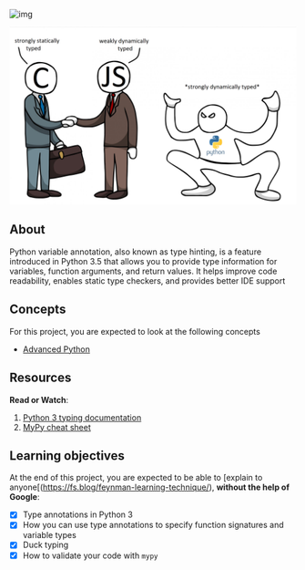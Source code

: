 ![img](https://assets.imaginablefutures.com/media/images/ALX_Logo.max-200x150.png)

![meme](../assets/strongly-dynamically-typed.png)

## About
Python variable annotation, also known as type hinting, is a feature introduced in Python 3.5 that allows you to provide type information for variables, function arguments, and return values. It helps improve code readability, enables static type checkers, and provides better IDE support

## Concepts
For this project, you are expected to look at the following concepts
- [Advanced Python](https://intranet.alxswe.com/concepts/554)

## Resources
__Read or Watch__:
1. [Python 3 typing documentation](https://docs.python.org/3/library/typing.html)
2. [MyPy cheat sheet](https://mypy.readthedocs.io/en/latest/cheat_sheet_py3.html)

## Learning objectives

At the end of this project, you are expected to be able to [explain to anyone[(https://fs.blog/feynman-learning-technique/), __without the help of Google__:
 - [X] Type annotations in Python 3
 - [X] How you can use type annotations to specify function signatures and variable types
 - [X] Duck typing
 - [X] How to validate your code with `mypy`
